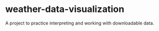 # weather-data-visualization
A project to practice interpreting and working with downloadable data.

